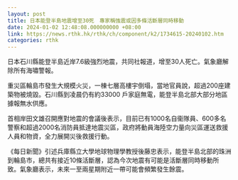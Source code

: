 ```yaml
---
layout: post
title: 日本能登半島地震增至30死　專家稱強震或因多條活斷層同時移動
date: 2024-01-02 12:48:08.000000000 +08:00
link: https://news.rthk.hk/rthk/ch/component/k2/1734615-20240102.htm
categories: rthk
---
```


日本石川縣能登半島近岸7.6級強烈地震，共同社報道，增至30人死亡。氣象廳解除所有海嘯警報。

重災區輪島市發生大規模火災，一棟七層高樓宇倒塌，當地官員說，超過200座建築物被燒毀。石川縣到凌晨仍有約33000 戶家庭無電，能登半島北部大部分地區據報無水供應。

首相岸田文雄召開應對地震的會議後表示，目前已有1000名自衞隊員、600多名警察和超過2000名消防員抵達地震災區，政府將動員海陸空力量向災區運送救援人員和物資，全力展開災後救援行動。

《每日新聞》引述兵庫縣立大學地球物理學教授後藤忠表示，能登半島北部的珠洲到輪島市，總共有接近10條活斷層，認為今次地震有可能是活斷層同時移動所致。氣象廳表示，未來一至兩星期附近一帶可能會頻繁發生餘震。
